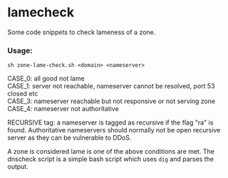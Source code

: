 # lamecheck

Some code snippets to check lameness of a zone.

### Usage:

 ``sh zone-lame-check.sh <domain> <nameserver>``

CASE_0: all good not lame  
CASE_1: server not reachable, nameserver cannot be resolved, port 53 closed etc  
CASE_3: nameserver reachable but not responsive or not serving zone  
CASE_4: nameserver not authoritative  

RECURSIVE tag: a nameserver is tagged as recursive if the flag "ra" is found. Authoritative nameservers should normally not be open recursive server as they can be vulnerable to DDoS.

A zone is considered lame is one of the above conditions are met. The dnscheck script is a simple bash script which uses `dig` and parses the output.
